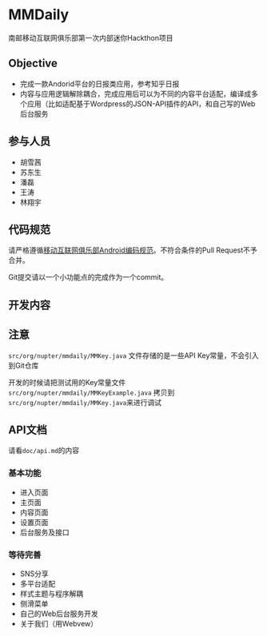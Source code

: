 # MMDaily

南邮移动互联网俱乐部第一次内部迷你Hackthon项目

## Objective

- 完成一款Andorid平台的日报类应用，参考知乎日报
- 内容与应用逻辑解除耦合，完成应用后可以为不同的内容平台适配，编译成多个应用（比如适配基于Wordpress的JSON-API插件的API，和自己写的Web后台服务


## 参与人员

- 胡雪茜
- 苏东生
- 潘磊
- 王涛
- 林翔宇

## 代码规范

请严格遵循[移动互联网俱乐部Android编码规范](https://github.com/mmclub/wiki/wiki/Android%E7%BC%96%E7%A0%81%E8%A7%84%E8%8C%83)。不符合条件的Pull Request不予合并。

Git提交请以一个小功能点的完成作为一个commit。

## 开发内容


## 注意

`src/org/nupter/mmdaily/MMKey.java` 文件存储的是一些API Key常量，不会引入到Git仓库

开发的时候请把测试用的Key常量文件`src/org/nupter/mmdaily/MMKeyExample.java` 拷贝到 `src/org/nupter/mmdaily/MMKey.java`来进行调试

## API文档

请看`doc/api.md`的内容

### 基本功能

- 进入页面
- 主页面
- 内容页面
- 设置页面
- 后台服务及接口


### 等待完善

- SNS分享
- 多平台适配
- 样式主题与程序解耦
- 侧滑菜单
- 自己的Web后台服务开发
- 关于我们（用Webvew）




